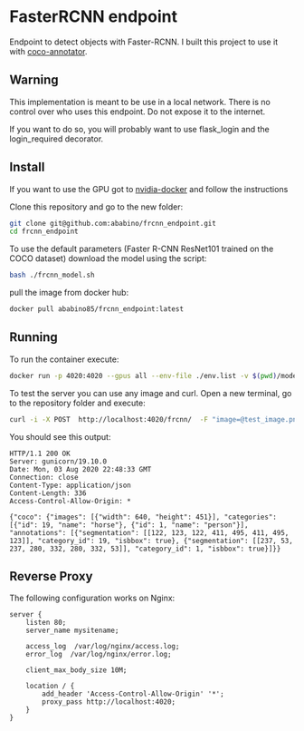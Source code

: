 # FasterRCNN endpoint

Endpoint to detect objects with Faster-RCNN.
I built this project to use it with [coco-annotator](https://github.com/jsbroks/coco-annotator).

## Warning
This implementation is meant to be use in a local network.
There is no control over who uses this endpoint.
Do not expose it to the internet.

If you want to do so, you will probably want to use flask_login and the login_required decorator.

## Install

If you want to use the GPU got to [nvidia-docker](https://github.com/NVIDIA/nvidia-docker) and follow the instructions

Clone this repository and go to the new folder:
```bash
git clone git@github.com:ababino/frcnn_endpoint.git
cd frcnn_endpoint
```

To use the default parameters (Faster R-CNN ResNet101 trained on the COCO dataset) download the model using the script:
```bash
bash ./frcnn_model.sh
```

pull the image from docker hub:
```bash
docker pull ababino85/frcnn_endpoint:latest
```

## Running

To run the container execute:
```bash
docker run -p 4020:4020 --gpus all --env-file ./env.list -v $(pwd)/models:/models ababino85/frcnn_endpoint:latest
```

To test the server you can use any image and curl.
Open a new terminal, go to the repository folder and execute:

```bash
curl -i -X POST  http://localhost:4020/frcnn/  -F "image=@test_image.png"
```

You should see this output:
```
HTTP/1.1 200 OK
Server: gunicorn/19.10.0
Date: Mon, 03 Aug 2020 22:48:33 GMT
Connection: close
Content-Type: application/json
Content-Length: 336
Access-Control-Allow-Origin: *

{"coco": {"images": [{"width": 640, "height": 451}], "categories": [{"id": 19, "name": "horse"}, {"id": 1, "name": "person"}], "annotations": [{"segmentation": [[122, 123, 122, 411, 495, 411, 495, 123]], "category_id": 19, "isbbox": true}, {"segmentation": [[237, 53, 237, 280, 332, 280, 332, 53]], "category_id": 1, "isbbox": true}]}}
```

## Reverse Proxy

The following configuration works on Nginx:

```
server {
    listen 80;
    server_name mysitename;

    access_log  /var/log/nginx/access.log;
    error_log  /var/log/nginx/error.log;

    client_max_body_size 10M;

    location / {
        add_header 'Access-Control-Allow-Origin' '*';
        proxy_pass http://localhost:4020;
    }
}
```
